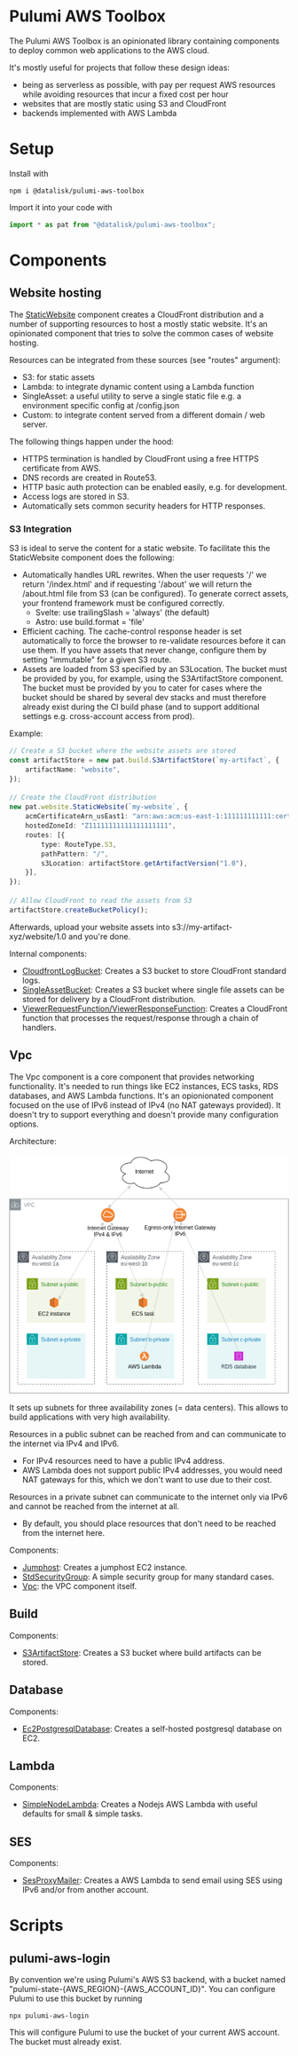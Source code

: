 # Pulumi AWS Toolbox

The Pulumi AWS Toolbox is an opinionated library containing components to deploy common web applications to the AWS cloud.

It's mostly useful for projects that follow these design ideas:
* being as serverless as possible, with pay per request AWS resources while avoiding resources that incur a fixed cost per hour
* websites that are mostly static using S3 and CloudFront
* backends implemented with AWS Lambda

# Setup
Install with

    npm i @datalisk/pulumi-aws-toolbox

Import it into your code with

```typescript
import * as pat from "@datalisk/pulumi-aws-toolbox";
```

# Components

## Website hosting
The [StaticWebsite](src/website/StaticWebsite.ts) component creates a CloudFront distribution and a number of supporting resources to host a mostly static website. It's an opinionated component that tries to solve the common cases of website hosting.

Resources can be integrated from these sources (see "routes" argument):
 - S3: for static assets
 - Lambda: to integrate dynamic content using a Lambda function
 - SingleAsset: a useful utility to serve a single static file e.g. a environment specific config at /config.json
 - Custom: to integrate content served from a different domain / web server.

The following things happen under the hood:
- HTTPS termination is handled by CloudFront using a free HTTPS certificate from AWS.
- DNS records are created in Route53.
- HTTP basic auth protection can be enabled easily, e.g. for development.
- Access logs are stored in S3.
- Automatically sets common security headers for HTTP responses.


### S3 Integration
S3 is ideal to serve the content for a static website. To facilitate this the StaticWebsite component does the following:

- Automatically handles URL rewrites. When the user requests '/' we return '/index.html' and if requesting '/about' we will return the /about.html file from S3 (can be configured). To generate correct assets, your frontend framework must be configured correctly.
  - Svelte: use trailingSlash = 'always' (the default)
  - Astro: use build.format = 'file'
- Efficient caching. The cache-control response header is set automatically to force the browser to re-validate resources before it can use them. If you have assets that never change, configure them by setting "immutable" for a given S3 route.
- Assets are loaded from S3 specified by an S3Location. The bucket must be provided by you, for example, using the S3ArtifactStore component. The bucket must be provided by you to cater for cases where
the bucket should be shared by several dev stacks and must therefore already exist during the CI build phase (and to support additional settings e.g. cross-account access from prod).

Example:
```typescript
// Create a S3 bucket where the website assets are stored
const artifactStore = new pat.build.S3ArtifactStore(`my-artifact`, {
    artifactName: "website",
});

// Create the CloudFront distribution
new pat.website.StaticWebsite(`my-website`, {
    acmCertificateArn_usEast1: "arn:aws:acm:us-east-1:111111111111:certificate/xxxxxxxxx",
    hostedZoneId: "Z11111111111111111111",
    routes: [{
        type: RouteType.S3,
        pathPattern: "/",
        s3Location: artifactStore.getArtifactVersion("1.0"),
    }],
});

// Allow CloudFront to read the assets from S3
artifactStore.createBucketPolicy();
```
Afterwards, upload your website assets into s3://my-artifact-xyz/website/1.0 and you're done.

Internal components:
* [CloudfrontLogBucket](src/website/CloudfrontLogBucket.ts): Creates a S3 bucket to store CloudFront standard logs.
* [SingleAssetBucket](src/website/SingleAssetBucket.ts): Creates a S3 bucket where single file assets can be stored for delivery by a CloudFront distribution.
* [ViewerRequestFunction/ViewerResponseFunction](src/website/cloudfront-function.ts): Creates a CloudFront function that processes the request/response through a chain of handlers.


## Vpc
The Vpc component is a core component that provides networking functionality. It's needed to run things like EC2 instances, ECS tasks, RDS databases, and AWS Lambda functions. It's an opionionated component focused on the use of IPv6 instead of IPv4 (no NAT gateways provided). It doesn't try to support everything and doesn't provide many configuration options.

Architecture:

![Diagram](./Vpc-Architecture.drawio.png)

It sets up subnets for three availability zones (= data centers). This allows to build applications with very high availability.

Resources in a public subnet can be reached from and can communicate to the internet via IPv4 and IPv6.
 * For IPv4 resources need to have a public IPv4 address.
 * AWS Lambda does not support public IPv4 addresses, you would need NAT gateways for this, which we don't want to use due to their cost.

Resources in a private subnet can communicate to the internet only via IPv6 and cannot be reached from the internet at all.
* By default, you should place resources that don't need to be reached from the internet here. 

Components:
* [Jumphost](src/vpc/Jumphost.ts): Creates a jumphost EC2 instance.
* [StdSecurityGroup](src/vpc/StdSecurityGroup.ts): A simple security group for many standard cases.
* [Vpc](src/vpc/Vpc.ts): the VPC component itself.

## Build
Components:
* [S3ArtifactStore](src/build/S3ArtifactStore.ts): Creates a S3 bucket where build artifacts can be stored.

## Database
Components:
* [Ec2PostgresqlDatabase](src/database/Ec2PostgresqlDatabase.ts): Creates a self-hosted postgresql database on EC2.

## Lambda
Components:
* [SimpleNodeLambda](src/lambda/SimpleNodeLambda.ts): Creates a Nodejs AWS Lambda with useful defaults for small & simple tasks.

## SES
Components:
* [SesProxyMailer](src/ses/SesProxyMailer.ts): Creates a AWS Lambda to send email using SES using IPv6 and/or from another account.


# Scripts

## pulumi-aws-login
By convention we're using Pulumi's AWS S3 backend, with a bucket named "pulumi-state-{AWS_REGION}-{AWS_ACCOUNT_ID}".
You can configure Pulumi to use this bucket by running

    npx pulumi-aws-login

This will configure Pulumi to use the bucket of your current AWS account. The bucket must already exist.

